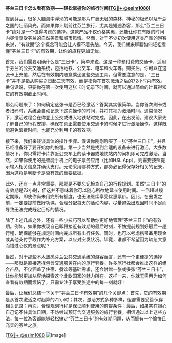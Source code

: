 **芬兰三日卡怎么看有效期——轻松掌握你的旅行时间[[TG💪+ @esim1088](https://t.me/s/esim1088)]**

提到芬兰，很多人脑海中浮现的可能是那片广袤无垠的森林、神秘的极光以及千湖之国的壮丽风光。而如果你计划前往芬兰旅行，尤其是短途游客，那么“芬兰三日卡”绝对是一个值得考虑的选择。这款产品不仅价格实惠，还能让你在有限的时间内尽情享受芬兰的自然美景和城市风情。然而，对于不少初次使用这类产品的游客来说，“有效期”这个概念可能会让人摸不着头脑。今天，我们就来聊聊如何轻松看懂“芬兰三日卡”的有效期，让你的旅程更加无忧。

首先，我们需要明确什么是“三日卡”。简单来说，这是一种预付费的交通卡，适用于芬兰的公共交通系统，包括地铁、公交车、电车和火车等。购买后，你可以在这张卡上充值，然后在有效期内随意乘坐这些交通工具。但需要注意的是，“三日卡”并不是指从购买之日起三天有效，而是指你在首次激活之后的72小时内有效。换句话说，只要你在第一次使用这张卡时记录下时间，就可以通过简单的计算得知它的有效期截止时间。

那么问题来了：如何确定这张卡是否已经激活？答案其实很简单。当你首次刷卡或者扫码时，系统会自动记录下这次操作的时间，并将其视为激活时间。通常情况下，激活过程会在你登上公交或进入地铁站时完成。因此，在出发前，建议大家先了解自己的行程安排，确保在真正需要使用交通卡的时候才进行激活操作。这样既能避免浪费时间，也能充分利用卡的有效期。

接下来，我们来谈谈具体的操作步骤。假设你刚刚购买了一张“芬兰三日卡”，并且已经准备好了要开始你的旅程。第一步当然是找到合适的设备来进行激活。大多数情况下，你只需将卡片靠近公交车上的读卡器或地铁站内的闸机即可完成激活。当然，如果你使用的是智能手机上的电子票务应用（比如HSL App），则需要按照提示输入相关信息并确认支付。无论采用哪种方式，都务必记得保存好相关的记录，因为这将是判断卡是否有效的重要依据。

此外，还有一点非常重要，那就是不要忘记检查自己的行程规划。虽然“三日卡”的有效期是72小时，但这并不意味着你可以随心所欲地延长使用时间。一旦超过规定期限，即使你尚未用完所有额度，也无法继续享受优惠票价。因此，在出发之前，一定要提前做好功课，合理分配每天的活动内容，尽量避免出现因时间不足而导致无法完成既定目标的情况。

除了上述几点之外，还有一些小技巧可以帮助你更好地管理“芬兰三日卡”的有效期。例如，如果你发现自己即将接近有效期的最后时刻，不妨提前规划好最后一趟行程，确保能够在规定时间内完成所有出行任务。同时，也可以考虑携带备用现金或其他支付手段作为补充方案，以应对突发状况。毕竟，谁都不希望因为疏忽大意而错过心仪的景点呢？

当然，对于那些不太熟悉芬兰公共交通系统的游客而言，还有一个更便捷的选择——那就是直接选择包含交通服务在内的旅行套餐。许多旅行社都会推出这样的组合产品，不仅涵盖了住宿、餐饮等基础需求，还会附赠一张或多张“芬兰三日卡”，让你能够更加从容地探索这个北欧国家的魅力所在。这样一来，你就无需再为如何查看有效期而烦恼了，只需专注于享受旅途中的每一刻就好！

最后，让我们总结一下关于“芬兰三日卡有效期”的几个关键点：首先，它的有效期是从首次激活之时起算的72小时；其次，激活方式多种多样，但都需要妥善保存相关记录；再次，合理规划行程是保证顺利使用的前提条件；最后，如果实在担心自己记不住具体日期，不妨尝试预订含交通服务的旅行套餐。相信通过以上这些方法，每一位游客都能够轻松搞定“芬兰三日卡”的有效期问题，从而拥有一个愉快且充实的芬兰之旅。

[[TG💪+ @esim1088](https://t.me/s/esim1088) ![Image](https://i.postimg.cc/4NQfJmqS/Snipaste-2025-05-13-00-14-12.png)]